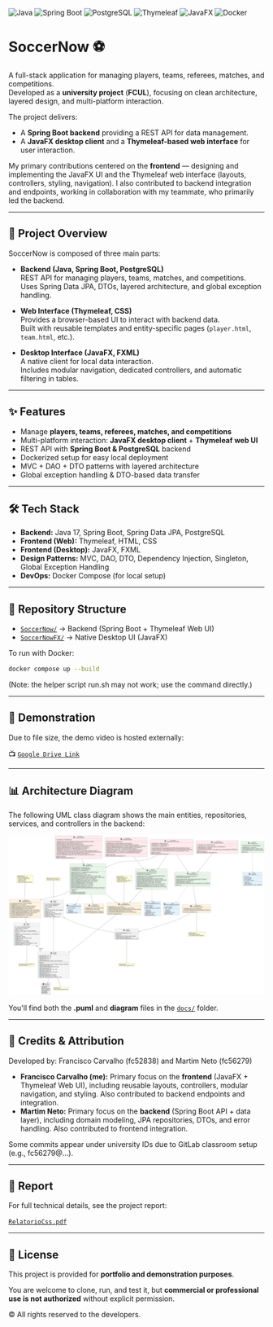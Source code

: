 ![Java](https://img.shields.io/badge/Java-17-orange?logo=java)
![Spring Boot](https://img.shields.io/badge/Spring%20Boot-2.7-brightgreen?logo=springboot)
![PostgreSQL](https://img.shields.io/badge/PostgreSQL-DB-blue?logo=postgresql)
![Thymeleaf](https://img.shields.io/badge/Thymeleaf-3.0-darkgreen?logo=thymeleaf)
![JavaFX](https://img.shields.io/badge/JavaFX-UI-purple)
![Docker](https://img.shields.io/badge/Docker-ready-blue?logo=docker)


# SoccerNow ⚽

A full-stack application for managing players, teams, referees, matches, and competitions.  
Developed as a **university project** (**FCUL**), focusing on clean architecture, layered design, and multi-platform interaction.

The project delivers:
- A **Spring Boot backend** providing a REST API for data management.  
- A **JavaFX desktop client** and a **Thymeleaf-based web interface** for user interaction.  

My primary contributions centered on the **frontend** — designing and implementing the JavaFX UI and the Thymeleaf web interface (layouts, controllers, styling, navigation). I also contributed to backend integration and endpoints, working in collaboration with my teammate, who primarily led the backend.

---

## 🚀 Project Overview

SoccerNow is composed of three main parts:

- **Backend (Java, Spring Boot, PostgreSQL)**  
  REST API for managing players, teams, matches, and competitions.  
  Uses Spring Data JPA, DTOs, layered architecture, and global exception handling.

- **Web Interface (Thymeleaf, CSS)**  
  Provides a browser-based UI to interact with backend data.  
  Built with reusable templates and entity-specific pages (`player.html`, `team.html`, etc.).

- **Desktop Interface (JavaFX, FXML)**  
  A native client for local data interaction.  
  Includes modular navigation, dedicated controllers, and automatic filtering in tables.

---

## ✨ Features

- Manage **players, teams, referees, matches, and competitions**  
- Multi-platform interaction: **JavaFX desktop client** + **Thymeleaf web UI**  
- REST API with **Spring Boot & PostgreSQL** backend  
- Dockerized setup for easy local deployment  
- MVC + DAO + DTO patterns with layered architecture  
- Global exception handling & DTO-based data transfer  

---

## 🛠️ Tech Stack

- **Backend:** Java 17, Spring Boot, Spring Data JPA, PostgreSQL  
- **Frontend (Web):** Thymeleaf, HTML, CSS  
- **Frontend (Desktop):** JavaFX, FXML  
- **Design Patterns:** MVC, DAO, DTO, Dependency Injection, Singleton, Global Exception Handling  
- **DevOps:** Docker Compose (for local setup)  

---

## 📂 Repository Structure

- [`SoccerNow/`](SoccerNow) → Backend (Spring Boot + Thymeleaf Web UI)  
- [`SoccerNowFX/`](SoccerNowFX) → Native Desktop UI (JavaFX) 

To run with Docker:  
```bash
docker compose up --build
```

(Note: the helper script run.sh may not work; use the command directly.)

---

## 🎥 Demonstration

Due to file size, the demo video is hosted externally:

📺 [`Google Drive Link`](https://drive.google.com/drive/folders/1B3QNkfvwYntC-L4pLZPXGabDsFOWM0fE?usp=sharing)

---

## 📊 Architecture Diagram

The following UML class diagram shows the main entities, repositories, services, and controllers in the backend:

![Class Diagram](docs/ClassDiagram.png)

You'll find both the **.puml** and **diagram** files in the [`docs/`](docs) folder.

---

## 👥 Credits & Attribution

Developed by: Francisco Carvalho (fc52838) and Martim Neto (fc56279)

- **Francisco Carvalho (me):** Primary focus on the **frontend** (JavaFX + Thymeleaf Web UI), including reusable layouts, controllers, modular navigation, and styling. Also contributed to backend endpoints and integration.
- **Martim Neto:** Primary focus on the **backend** (Spring Boot API + data layer), including domain modeling, JPA repositories, DTOs, and error handling. Also contributed to frontend integration.

Some commits appear under university IDs due to GitLab classroom setup (e.g., fc56279@…).

---

## 📄 Report

For full technical details, see the project report:

[`RelatorioCss.pdf`](RelatorioCss.pdf)

---

## 📜 License
This project is provided for **portfolio and demonstration purposes**.  

You are welcome to clone, run, and test it, but **commercial or professional use is not authorized** without explicit permission.  

© All rights reserved to the developers.
